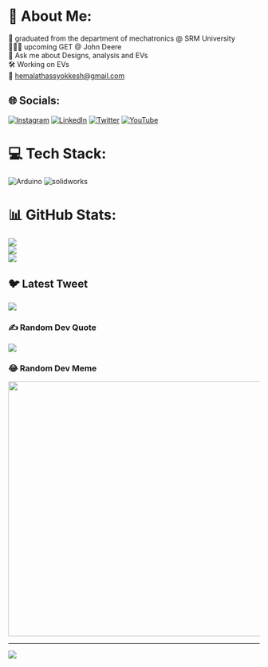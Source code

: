 # 💫 About Me:
📖 graduated from the department of mechatronics @ SRM University<br>👨🏻‍💻 upcoming GET @ John Deere <br>🦾 Ask me about Designs, analysis and EVs<br>🛠️ Working on EVs<br>📩 hemalathassyokkesh@gmail.com<br>


## 🌐 Socials:
[![Instagram](https://img.shields.io/badge/Instagram-%23E4405F.svg?logo=Instagram&logoColor=white)](https://instagram.com/https://www.instagram.com/yokkesh_saravanan/) 
[![LinkedIn](https://img.shields.io/badge/LinkedIn-%230077B5.svg?logo=linkedin&logoColor=white)](linkedin.com/in/yokkesh-saravanan-436b3a203)
[![Twitter](https://img.shields.io/badge/Twitter-%231DA1F2.svg?logo=Twitter&logoColor=white)](https://twitter.com/https://twitter.com/Yokkesh7) 
[![YouTube](https://img.shields.io/badge/YouTube-%23FF0000.svg?logo=YouTube&logoColor=white)](https://youtube.com/@UCT3NDEPmLCmXL3o_ahdrBvQ) 

# 💻 Tech Stack:
![Arduino](https://img.shields.io/badge/-Arduino-00979D?style=for-the-badge&logo=Arduino&logoColor=white)
![solidworks](https://img.shields.io/badge/-Arduino-00979D?style=for-the-badge&logo=Arduino&logoColor=white)
# 📊 GitHub Stats:
![](https://github-readme-stats.vercel.app/api?username=yokkesh&theme=merko&hide_border=false&include_all_commits=true&count_private=true)<br/>
![](https://github-readme-streak-stats.herokuapp.com/?user=yokkesh&theme=merko&hide_border=false)<br/>
![](https://github-readme-stats.vercel.app/api/top-langs/?username=yokkesh&theme=merko&hide_border=false&include_all_commits=true&count_private=true&layout=compact)

## 🐦 Latest Tweet
[![](https://gtce.itsvg.in/api?username=https://twitter.com/Yokkesh7)](https://github.com/VishwaGauravIn/github-twitter-card-embed)

### ✍️ Random Dev Quote
![](https://quotes-github-readme.vercel.app/api?type=vetical&theme=tokyonight)

### 😂 Random Dev Meme
<img src="https://rm.up.railway.app/" width="512px"/>

---
[![](https://visitcount.itsvg.in/api?id=yokkesh&icon=5&color=0)](https://visitcount.itsvg.in)

<!-- Proudly created with GPRM ( https://gprm.itsvg.in ) -->
